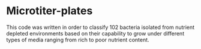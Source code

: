 # Microtiter-plates
This code was written in order to classify 102 bacteria isolated from nutrient depleted environments based on their capability to grow under different types of media ranging from rich to poor nutrient content.
